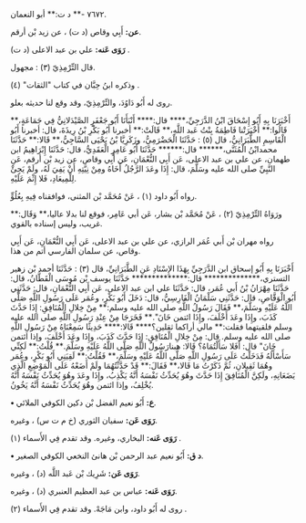 ٧٦٧٢ -** د ت:** أبو النعمان.

**عن:** أَبِي وقاص (د ت) ، عن زيد بْن أرقم.

**رَوَى عَنه:** علي بن عبد الاعلى (د ت) .

قال التِّرْمِذِيّ (٣) : مجهول.

وذكره ابنُ حِبَّان في كتاب "الثقات" (٤) .

روى له أَبُو دَاوُدَ، والتِّرْمِذِيّ، وقد وقع لنا حديثه بعلو.

أَخْبَرَنَا بِهِ أَبُو إِسْحَاقَ ابْنُ الدَّرَجِيِّ،**** قال:**** أَنْبَأَنَا أَبُو جَعْفَرٍ الصَّيْدَلانِيُّ فِي جَمَاعَةٍ،** قَالُوا:** أَخْبَرَتْنا فَاطِمَةُ بِنْتُ عَبد اللَّهِ،** قَالَتْ:** أخبرنا أَبُو بَكْرِ بْنُ رِيذَةَ، قال: أخبرنا أَبُو الْقَاسِمِ الطَّبَرَانِيُّ، قال (٥) : حَدَّثَنَا الْحَضْرَمِيُّ، وزَكَرِيَّا بْنُ يَحْيَى السَّاجِيُّ،** قَالا:** حَدَّثَنَا محمدابْنُ الْمُثَنَّى،****** قال:****** حَدَّثَنَا أَبُو عَامِرٍ الْعَقَدِيُّ، قال: حَدَّثَنَا إِبْرَاهِيمُ ابن طهمان، عن علي بن عبد الاعلى، عَن أَبِي النُّعْمَانِ، عَن أَبِي وقاص، عن زيد بْن أرقم، عَنِ النَّبِيِّ صلى الله عليه وسَلَّمَ، قال: إِذَا وعَدَ الرَّجُلُ أَخَاهُ ومِنْ نِيَّتِهِ أَنْ يَفِيَ لَهُ، ولَمْ يَجِئْ لِلْمِيعَادِ، فَلا إِثْمَ عَلَيْهِ.

رواه أَبُو داود (١) ، عَنْ مُحَمَّد بْن المثنى، فوافقناه فِيهِ بِعُلُوٍّ.

ورَوَاهُ التِّرْمِذِيّ (٢) ، عَنْ مُحَمَّد بْن بشار، عَن أبي عَامِر، فوقع لنا بدلا عاليا،** وَقَال:** غريب، وليس إسناده بالقوي.

رواه مهران بْن أَبي عُمَر الرازي، عن علي بن عبد الاعلى، عَن أَبِي النُّعْمَانِ، عَن أَبِي وقاص، عن سلمان الفارسي أتم من هذا.

أَخْبَرَنَا بِهِ أَبُو إسحاق ابن الدَّرَجِيِّ بِهَذَا الإِسْنَادِ عَنِ الطَّبَرَانِيِّ، قال (٣) : حَدَّثَنَا أحمد بْن زهير التستري،************** قال:************** حَدَّثَنَا يوسف بْن مُوسَى الْقَطَّانُ، قال: حَدَّثَنَا مِهْرَانُ بْنُ أَبي عُمَر، قال: حَدَّثَنَا علي ابن عبد الاعلى، عَن أَبِي النُّعْمَانِ، قال: حَدَّثَنِي أَبُو الْوَقَّاصِ، قال: حَدَّثَنِي سَلْمَانُ الْفَارِسِيُّ، قال: دَخَلَ أَبُو بَكْرٍ، وعُمَر عَلَى رَسُولِ اللَّهِ صَلَّى اللَّهُ عَلَيْهِ وسَلَّمَ،** فَقَالَ رَسُولُ اللَّهِ صلى الله عليه وسلم:** مِنْ خِلالِ الْمُنَافِقِ: إِذَا حَدَّثَ كَذَبَ، وإِذَا وعَدَ أَخْلَفَ، وإِذَا ائتمن خَانَ".** فَخَرَجَا مِنْ عِنْدِ رَسُولِ اللَّهِ صلى الله عليه وسلم فلقيتهما فقلت:** مالي أراكما ثقلين؟**** قَالا:**** حَدِيثًا سَمِعْنَاهُ مِنْ رَسُولِ اللَّهِ صلى الله عليه وسلم. قال: مِنْ خِلالِ الْمُنَافِقِ: إِذَا حَدَّثَ كَذَبَ، وإِذَا وعَدَ أَخْلَفَ، وإذا ائتمن خَانَ" قال: أَفَلا سَأَلْتُمَاهُ؟ قَالا: هبنارَسُولُ اللَّهِ صَلَّى اللَّهُ عَلَيْهِ وسَلَّمَ.** قُلْتُ:** لَكِنِّي سَأَسْأَلُهُ فَدَخَلْتُ عَلَى رَسُولِ اللَّهِ صَلَّى اللَّهُ عَلَيْهِ وسَلَّمَ،** فَقُلْتُ:** لَقِيَنِي أَبُو بَكْرٍ، وعُمَر وهُمَا ثَقِيلانِ، ثُمَّ ذَكَرْتُ مَا قَالا،** فَقَالَ:** قَدْ حَدَّثْتُهُمَا ولَمْ أَضَعْهُ عَلَى الْمَوْضِعِ الَّذِي يَضَعَانِهِ، ولَكِنَّ الْمُنَافِقَ إِذَا حَدَّثَ وهُوَ يُحَدِّثُ نَفْسَهُ أَنَّهُ يَكْذِبُ، وإِذَا وعَدَ وهُوَ يُحَدِّثُ نَفْسَهُ أَنَّهُ يُخْلِفُ، وإذا ائتمن وهُوَ يُحَدِّثُ نَفْسَهُ أَنَّهُ يَخُونُ.

**• ع:** أَبُو نعيم الفضل بْن دكين الكوفي الملائي.

**رَوَى عَن:** سفيان الثوري (خ م ت س) ، وغيره.

**رَوَى عَنه:** البخاري، وغيره. وقد تقدم فِي الأَسماء (١) .

**• د ق:** أَبُو نعيم عبد الرحمن بْن هانئ النخعي الكوفي الصغير.

**رَوَى عَن:** شَرِيك بْن عَبد اللَّه (د) ، وغيره.

**رَوَى عَنه:** عباس بن عبد العظيم العنبري (د) ، وغيره.

روى له أَبُو داود، وابن مَاجَهْ. وقد تقدم فِي الأَسماء (٢) .